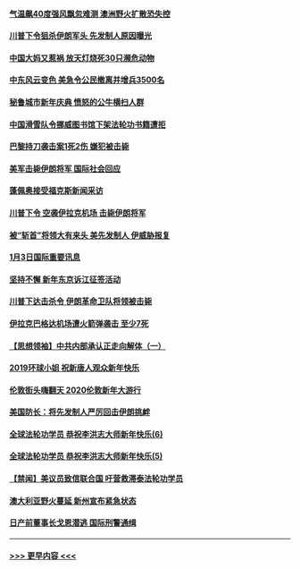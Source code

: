 #### [气温飙40度强风飘忽难测 澳洲野火扩散恐失控](../pages/prog202/a102744951.md?t=01041855) 
#### [川普下令狙杀伊朗军头 先发制人原因曝光](../pages/prog202/a102744900.md?t=01041855) 
#### [中国大妈又惹祸 放天灯烧死30只濒危动物](../pages/prog202/a102744899.md?t=01041855) 
#### [中东风云变色 美急令公民撤离并增兵3500名](../pages/prog202/a102744827.md?t=01041855) 
#### [秘鲁城市新年庆典 愤怒的公牛横扫人群](../pages/prog202/a102744618.md?t=01041855) 
#### [中国滑雪队令挪威图书馆下架法轮功书籍遭拒](../pages/prog202/a102744639.md?t=01041855) 
#### [巴黎持刀袭击案1死2伤 嫌犯被击毙](../pages/prog202/a102744566.md?t=01041855) 
#### [美军击毙伊朗将军 国际社会回应](../pages/prog202/a102744485.md?t=01041855) 
#### [蓬佩奥接受福克斯新闻采访](../pages/prog202/a102744480.md?t=01041855) 
#### [川普下令 空袭伊拉克机场 击毙伊朗将军](../pages/prog202/a102744470.md?t=01041855) 
#### [被“斩首”将领大有来头 美先发制人 伊威胁报复](../pages/prog202/a102744454.md?t=01041855) 
#### [1月3日国际重要讯息](../pages/prog202/a102744301.md?t=01041855) 
#### [坚持不懈 新年东京诉江征签活动](../pages/prog202/a102744303.md?t=01041855) 
#### [川普下达击杀令 伊朗革命卫队将领被击毙](../pages/prog202/a102741911.md?t=01041855) 
#### [伊拉克巴格达机场遭火箭弹袭击 至少7死](../pages/prog202/a102744115.md?t=01041855) 
#### [【思想领袖】中共内部承认正走向解体（一）](../pages/prog202/a102744097.md?t=01041855) 
#### [2019环球小姐 祝新唐人观众新年快乐](../pages/prog202/a102744043.md?t=01041855) 
#### [伦敦街头嗨翻天 2020伦敦新年大游行](../pages/prog202/a102743925.md?t=01041855) 
#### [美国防长：将先发制人严厉回击伊朗挑衅](../pages/prog202/a102743930.md?t=01041855) 
#### [全球法轮功学员 恭祝李洪志大师新年快乐(6)](../pages/prog202/a102743899.md?t=01041855) 
#### [全球法轮功学员 恭祝李洪志大师新年快乐(5)](../pages/prog202/a102743766.md?t=01041855) 
#### [【禁闻】美议员致信联合国 吁营救滞泰法轮功学员](../pages/prog202/a102743781.md?t=01041855) 
#### [澳大利亚野火蔓延 新州宣布紧急状态](../pages/prog202/a102743681.md?t=01041855) 
#### [日产前董事长戈恩潜逃 国际刑警通缉](../pages/prog202/a102743676.md?t=01041855) 

----
#### [ >>> 更早内容 <<< ](../indexes/prog202-earlier.md)
